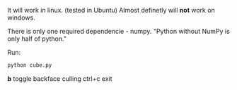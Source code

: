 It will work in linux. (tested in Ubuntu)
Almost definetly will **not** work on windows. 

There is only one required dependencie - numpy.
"Python without NumPy is only half of python."

Run: 
```bash
python cube.py
```
**b** toggle backface culling
ctrl+c exit
